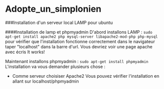 # Adopte_un_simplonien

###Installation d'un serveur local LAMP pour ubuntu

####Installation de lamp et phpmyadmin
D'abord installons LAMP : ```sudo apt-get install apache2 php mysql-server libapache2-mod-php php-mysql```  
pour vérifier que l'installation fonctionne correctement dans le navigateur taper "localhost" dans la barre d'url. Vous devriez voir une page apache avec écris It works!  

Maintenant installons phpmyadmin : `sudo apt-get install phpmyadmin`  
L'installation va vous demander plusieurs chose :
 - Comme serveur choisiser Apache2
Vous pouvez vérifier l'installation en allant sur localhost/phpmyadmin 
